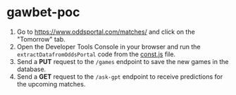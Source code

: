 # gawbet-poc


1. Go to https://www.oddsportal.com/matches/ and click on the "Tomorrow" tab.
2. Open the Developer Tools Console in your browser and run the `extractDatafromOddsPortal` code from the [const.js](const.js) file.
3. Send a **PUT** request to the `/games` endpoint to save the new games in the database.
4. Send a **GET** request to the `/ask-gpt` endpoint to receive predictions for the upcoming matches.

